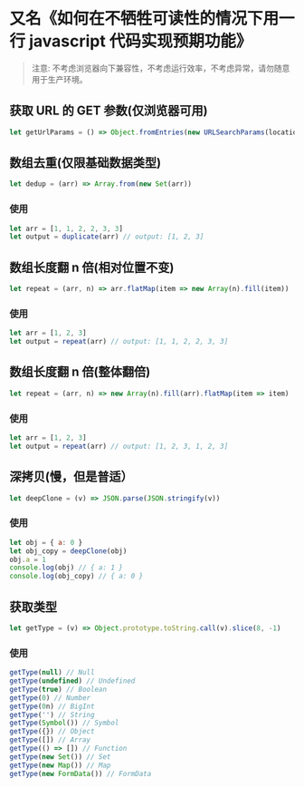 # 又名《如何在不牺牲可读性的情况下用一行 javascript 代码实现预期功能》

> 注意: 不考虑浏览器向下兼容性，不考虑运行效率，不考虑异常，请勿随意用于生产环境。

## 获取 URL 的 GET 参数(仅浏览器可用)

```js
let getUrlParams = () => Object.fromEntries(new URLSearchParams(location.search).entries())
```

## 数组去重(仅限基础数据类型)

```js
let dedup = (arr) => Array.from(new Set(arr))
```

### 使用

```js
let arr = [1, 1, 2, 2, 3, 3]
let output = duplicate(arr) // output: [1, 2, 3]
```

## 数组长度翻 n 倍(相对位置不变)

```js
let repeat = (arr, n) => arr.flatMap(item => new Array(n).fill(item))
```

### 使用

```js
let arr = [1, 2, 3]
let output = repeat(arr) // output: [1, 1, 2, 2, 3, 3]
```

## 数组长度翻 n 倍(整体翻倍)

```js
let repeat = (arr, n) => new Array(n).fill(arr).flatMap(item => item)
```

### 使用

```js
let arr = [1, 2, 3]
let output = repeat(arr) // output: [1, 2, 3, 1, 2, 3]
```

## 深拷贝(慢，但是普适）

```js
let deepClone = (v) => JSON.parse(JSON.stringify(v))
```

### 使用

```js
let obj = { a: 0 }
let obj_copy = deepClone(obj)
obj.a = 1
console.log(obj) // { a: 1 }
console.log(obj_copy) // { a: 0 }
```

## 获取类型

```js
let getType = (v) => Object.prototype.toString.call(v).slice(8, -1)
```

### 使用

```js
getType(null) // Null
getType(undefined) // Undefined
getType(true) // Boolean
getType(0) // Number
getType(0n) // BigInt
getType('') // String
getType(Symbol()) // Symbol
getType({}) // Object
getType([]) // Array
getType(() => []) // Function
getType(new Set()) // Set
getType(new Map()) // Map
getType(new FormData()) // FormData
```
